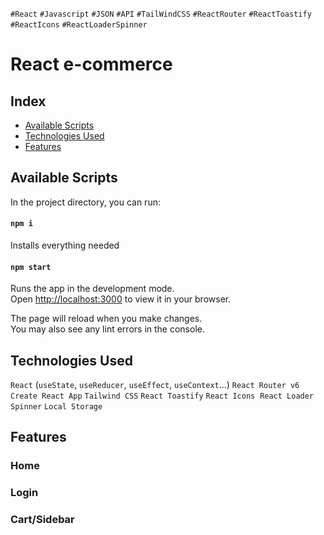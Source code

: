 `#React` `#Javascript` `#JSON` `#API` `#TailWindCSS` `#ReactRouter` `#ReactToastify` `#ReactIcons` `#ReactLoaderSpinner`

# React e-commerce 

## Index 

- [Available Scripts](#available-scripts)
- [Technologies Used](#technologies-used)
- [Features](#features)

## Available Scripts

In the project directory, you can run:

#### `npm i`

Installs everything needed

#### `npm start`

Runs the app in the development mode.\
Open [http://localhost:3000](http://localhost:3000) to view it in your browser.

The page will reload when you make changes.\
You may also see any lint errors in the console.

## Technologies Used

 `React` (`useState`, `useReducer`, `useEffect`, `useContext`...)
 `React Router v6`
 `Create React App`
 `Tailwind CSS`
 `React Toastify`
 `React Icons`
 `React Loader Spinner`
 `Local Storage`

## Features

### Home

### Login

### Cart/Sidebar

### 





